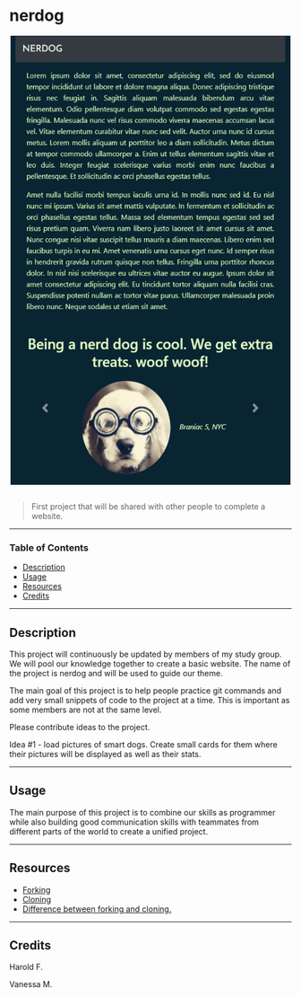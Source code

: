 # nerdog
<img src="images/nerdog-v1.gif" alt="Markdown Preview" style="height: 800px; width:500px; display: block; margin-left: auto; margin-right: auto; margin-bottom: 30px;"/>

> First project that will be shared with other people to complete a website.
___

### Table of Contents

- [Description](#description)
- [Usage](#usage)
- [Resources](#resources)
- [Credits](#credits)

___
## Description

This project will continuously be updated by members of my study group. We will pool our knowledge together to create a basic website. The name of the project is nerdog and will be used to guide our theme.

The main goal of this project is to help people practice git commands and add very small snippets of code to the project at a time. This is important as some members are not at the same level.

Please contribute ideas to the project.

Idea #1 - load pictures of smart dogs. Create small cards for them where their pictures will be displayed as well as their stats.

___

## Usage

The main purpose of this project is to combine our skills as programmer while also building good communication skills with teammates from different parts of the world to create a unified project.

___

## Resources

- <a href="https://docs.github.com/en/github/getting-started-with-github/fork-a-repo">Forking</a>
- <a href="https://docs.github.com/en/github/creating-cloning-and-archiving-repositories/cloning-a-repository">Cloning</a>
- <a href="https://github.community/t/the-difference-between-forking-and-cloning-a-repository/10189"> Difference between forking and cloning.</a>

___

## Credits
Harold F.

Vanessa M.
